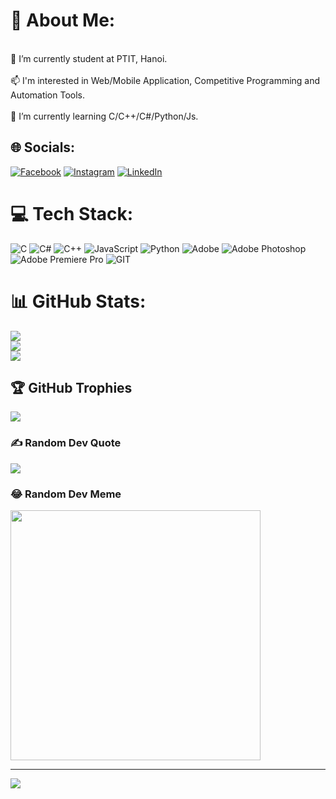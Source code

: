 # 💫 About Me:
 <br>🔭 I’m currently student at PTIT, Hanoi.<br><br>📫 I'm interested in Web/Mobile Application, Competitive Programming and Automation Tools.<br><br>🌱 I’m currently learning C/C++/C#/Python/Js.


## 🌐 Socials:
[![Facebook](https://img.shields.io/badge/Facebook-%231877F2.svg?logo=Facebook&logoColor=white)](https://facebook.com/kming0509) [![Instagram](https://img.shields.io/badge/Instagram-%23E4405F.svg?logo=Instagram&logoColor=white)](https://instagram.com/kming0509) [![LinkedIn](https://img.shields.io/badge/LinkedIn-%230077B5.svg?logo=linkedin&logoColor=white)](https://www.linkedin.com/in/minh-khuat-b645bb262/) 

# 💻 Tech Stack:
![C](https://img.shields.io/badge/c-%2300599C.svg?style=for-the-badge&logo=c&logoColor=white) ![C#](https://img.shields.io/badge/c%23-%23239120.svg?style=for-the-badge&logo=c-sharp&logoColor=white) ![C++](https://img.shields.io/badge/c++-%2300599C.svg?style=for-the-badge&logo=c%2B%2B&logoColor=white) ![JavaScript](https://img.shields.io/badge/javascript-%23323330.svg?style=for-the-badge&logo=javascript&logoColor=%23F7DF1E) ![Python](https://img.shields.io/badge/python-3670A0?style=for-the-badge&logo=python&logoColor=ffdd54) ![Adobe](https://img.shields.io/badge/adobe-%23FF0000.svg?style=for-the-badge&logo=adobe&logoColor=white) ![Adobe Photoshop](https://img.shields.io/badge/adobe%20photoshop-%2331A8FF.svg?style=for-the-badge&logo=adobe%20photoshop&logoColor=white) ![Adobe Premiere Pro](https://img.shields.io/badge/Adobe%20Premiere%20Pro-9999FF.svg?style=for-the-badge&logo=Adobe%20Premiere%20Pro&logoColor=white) ![GIT](https://img.shields.io/badge/Git-fc6d26?style=for-the-badge&logo=git&logoColor=white)
# 📊 GitHub Stats:
![](https://github-readme-stats.vercel.app/api?username=khuatminh&theme=dark&hide_border=false&include_all_commits=true&count_private=true)<br/>
![](https://github-readme-streak-stats.herokuapp.com/?user=khuatminh&theme=dark&hide_border=false)<br/>
![](https://github-readme-stats.vercel.app/api/top-langs/?username=khuatminh&theme=dark&hide_border=false&include_all_commits=true&count_private=true&layout=compact)

## 🏆 GitHub Trophies
![](https://github-profile-trophy.vercel.app/?username=khuatminh&theme=radical&no-frame=false&no-bg=true&margin-w=4)

### ✍️ Random Dev Quote
![](https://quotes-github-readme.vercel.app/api?type=horizontal&theme=radical)

### 😂 Random Dev Meme
<img src='https://randommeme-five.vercel.app/' style="height: 400px;"/>

---
[![](https://visitcount.itsvg.in/api?id=khuatminh&icon=0&color=0)](https://visitcount.itsvg.in)

<!-- Proudly created with GPRM ( https://gprm.itsvg.in ) -->
